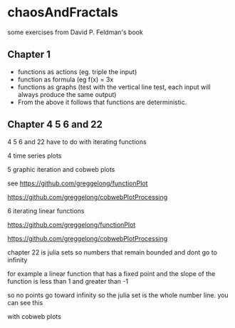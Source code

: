 # chaosAndFractals
some exercises from David P. Feldman's book
## Chapter 1
- functions as actions (eg. triple the input)
- function as formula (eg f(x) = 3x
- functions as graphs (test with the vertical line test, each input will always produce the same output)
- From the above it follows that functions are deterministic.

## Chapter 4 5  6 and 22

4 5 6 and 22 have to do with iterating functions

4 time series plots

5 graphic iteration and cobweb plots 

see https://github.com/greggelong/functionPlot

https://github.com/greggelong/cobwebPlotProcessing

6 iterating linear functions 

https://github.com/greggelong/functionPlot

https://github.com/greggelong/cobwebPlotProcessing

chapter 22 is julia sets so numbers that remain bounded and dont go to infinity

for example a linear function that has a fixed point and the slope of the function is less than 1 and greater than -1 

so no points go toward infinity so the julia set is the whole number line.  you can see this

with cobweb plots


